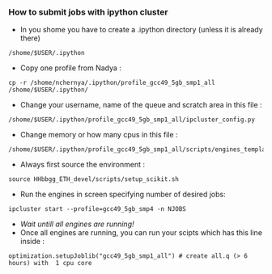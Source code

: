 ### How to submit jobs with ipython cluster 

* In you shome you have to create a .ipython directory (unless it is already there)
```
/shome/$USER/.ipython
```
* Copy one profile from Nadya :
```
cp -r /shome/nchernya/.ipython/profile_gcc49_5gb_smp1_all /shome/$USER/.ipython/
```
* Change your username, name of the queue and scratch area in this file : 
```
/shome/$USER/.ipython/profile_gcc49_5gb_smp1_all/ipcluster_config.py 
```
* Change memory or how many cpus in this file :
```
/shome/$USER/.ipython/profile_gcc49_5gb_smp1_all/scripts/engines_template

```
* Always first source the environment :
```
source HHbbgg_ETH_devel/scripts/setup_scikit.sh
```
* Run the engines in screen specifying number of desired jobs:
```
ipcluster start --profile=gcc49_5gb_smp4 -n NJOBS
```
* *Wait untill all engines are running!*
* Once all engines are running, you can run your scipts which has this line inside :
```
optimization.setupJoblib("gcc49_5gb_smp1_all") # create all.q (> 6 hours) with  1 cpu core
```
